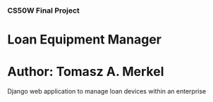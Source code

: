 ### CS50W Final Project
# Loan Equipment Manager
# Author: Tomasz A. Merkel 

 Django web application to manage loan devices within an enterprise
